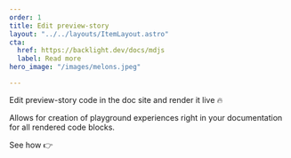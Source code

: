 ```yaml
---
order: 1
title: Edit preview-story
layout: "../../layouts/ItemLayout.astro"
cta:
  href: https://backlight.dev/docs/mdjs
  label: Read more
hero_image: "/images/melons.jpeg"

---
```

Edit preview-story code in the doc site and render it live 🔥

Allows for creation of playground experiences right in your documentation for all rendered code blocks.

See how 👉 